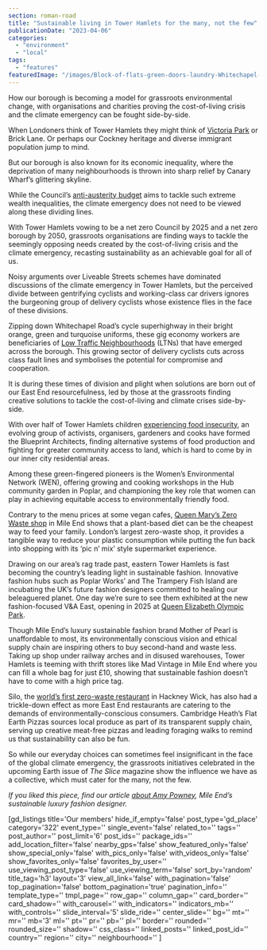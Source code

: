 ```yaml
---
section: roman-road
title: "Sustainable living in Tower Hamlets for the many, not the few"
publicationDate: "2023-04-06"
categories: 
  - "environment"
  - "local"
tags: 
  - "features"
featuredImage: "/images/Block-of-flats-green-doors-laundry-Whitechapel-East-London.jpg"
---
```


How our borough is becoming a model for grassroots environmental change, with organisations and charities proving the cost-of-living crisis and the climate emergency can be fought side-by-side.

When Londoners think of Tower Hamlets they might think of [Victoria Park](https://romanroadlondon.com/victoria-park-or-vicky-park-east-london/) or Brick Lane. Or perhaps our Cockney heritage and diverse immigrant population jump to mind. 

But our borough is also known for its economic inequality, where the deprivation of many neighbourhoods is thrown into sharp relief by Canary Wharf’s glittering skyline. 

While the Council’s [anti-austerity budget](https://romanroadlondon.com/mayor-rahman-budget-2023-aspire/) aims to tackle such extreme wealth inequalities, the climate emergency does not need to be viewed along these dividing lines. 

With Tower Hamlets vowing to be a net zero Council by 2025 and a net zero borough by 2050, grassroots organisations are finding ways to tackle the seemingly opposing needs created by the cost-of-living crisis and the climate emergency, recasting sustainability as an achievable goal for all of us. 

Noisy arguments over Liveable Streets schemes have dominated discussions of the climate emergency in Tower Hamlets, but the perceived divide between gentrifying cyclists and working-class car drivers ignores the burgeoning group of delivery cyclists whose existence flies in the face of these divisions. 

Zipping down Whitechapel Road’s cycle superhighway in their bright orange, green and turquoise uniforms, these gig economy workers are beneficiaries of [Low Traffic Neighbourhoods](https://romanroadlondon.com/articles/low-traffic-neighbourhoods/) (LTNs) that have emerged across the borough. This growing sector of delivery cyclists cuts across class fault lines and symbolises the potential for compromise and cooperation. 

It is during these times of division and plight when solutions are born out of our East End resourcefulness, led by those at the grassroots finding creative solutions to tackle the cost-of-living and climate crises side-by-side. 

With over half of Tower Hamlets children [experiencing food insecurity](https://romanroadlondon.com/free-school-meals-secondary-schools-tower-hamlets-first-borough/), an evolving group of activists, organisers, gardeners and cooks have formed the Blueprint Architects, finding alternative systems of food production and fighting for greater community access to land, which is hard to come by in our inner city residential areas.  

Among these green-fingered pioneers is the Women’s Environmental Network (WEN), offering growing and cooking workshops in the Hub community garden in Poplar, and championing the key role that women can play in achieving equitable access to environmentally friendly food.

Contrary to the menu prices at some vegan cafes, [Queen Mary’s Zero Waste shop](https://romanroadlondon.com/queen-mary-zero-waste-shop-mile-end-opens/) in Mile End shows that a plant-based diet can be the cheapest way to feed your family. London’s largest zero-waste shop, it provides a tangible way to reduce your plastic consumption while putting the fun back into shopping with its ‘pic n’ mix’ style supermarket experience.

Drawing on our area’s rag trade past, eastern Tower Hamlets is fast becoming the country’s leading light in sustainable fashion. Innovative fashion hubs such as Poplar Works’ and The Trampery Fish Island are incubating the UK’s future fashion designers committed to healing our beleaguered planet. One day we’re sure to see them exhibited at the new fashion-focused V&A East, opening in 2025 at [Queen Elizabeth Olympic Park](https://romanroadlondon.com/ten-years-on-queen-elizabeth-olympic-park/). 

Though Mile End’s luxury sustainable fashion brand Mother of Pearl is unaffordable to most, its environmentally conscious vision and ethical supply chain are inspiring others to buy second-hand and waste less. Taking up shop under railway arches and in disused warehouses, Tower Hamlets is teeming with thrift stores like Mad Vintage in Mile End where you can fill a whole bag for just £10, showing that sustainable fashion doesn’t have to come with a high price tag.

Silo, the [world’s first zero-waste restaurant](https://romanroadlondon.com/silo-zero-waste-hackney-wick-restaurant-review/) in Hackney Wick, has also had a trickle-down effect as more East End restaurants are catering to the demands of environmentally-conscious consumers. Cambridge Heath’s Flat Earth Pizzas sources local produce as part of its transparent supply chain, serving up creative meat-free pizzas and leading foraging walks to remind us that sustainability can also be fun. 

So while our everyday choices can sometimes feel insignificant in the face of the global climate emergency, the grassroots initiatives celebrated in the upcoming Earth issue of _The Slice_ magazine show the influence we have as a collective, which must cater for the many, not the few. 

_If you liked this piece, find our article_ [_about Amy Powney_](https://romanroadlondon.com/amy-powney-mother-of-pearl-sustainable-fashion-reimagined-interview/)_, Mile End’s sustainable luxury fashion designer._ 

\[gd\_listings title='Our members' hide\_if\_empty='false' post\_type='gd\_place' category='322' event\_type='' single\_event='false' related\_to='' tags='' post\_author='' post\_limit='6' post\_ids='' package\_ids='' add\_location\_filter='false' nearby\_gps='false' show\_featured\_only='false' show\_special\_only='false' with\_pics\_only='false' with\_videos\_only='false' show\_favorites\_only='false' favorites\_by\_user='' use\_viewing\_post\_type='false' use\_viewing\_term='false' sort\_by='random' title\_tag='h3' layout='3' view\_all\_link='false' with\_pagination='false' top\_pagination='false' bottom\_pagination='true' pagination\_info='' template\_type='' tmpl\_page='' row\_gap='' column\_gap='' card\_border='' card\_shadow='' with\_carousel='' with\_indicators='' indicators\_mb='' with\_controls='' slide\_interval='5' slide\_ride='' center\_slide='' bg='' mt='' mr='' mb='3' ml='' pt='' pr='' pb='' pl='' border='' rounded='' rounded\_size='' shadow='' css\_class='' linked\_posts='' linked\_post\_id='' country='' region='' city='' neighbourhood='' \]
